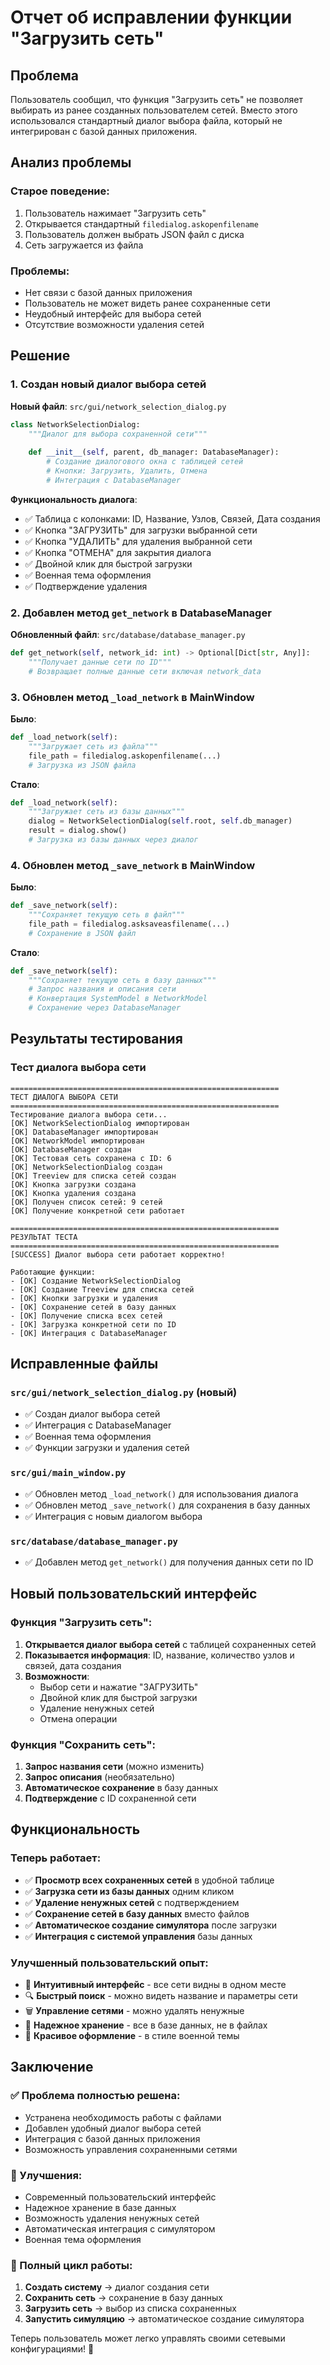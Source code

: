 # Отчет об исправлении функции "Загрузить сеть"

## Проблема

Пользователь сообщил, что функция "Загрузить сеть" не позволяет выбирать из ранее созданных пользователем сетей. Вместо этого использовался стандартный диалог выбора файла, который не интегрирован с базой данных приложения.

## Анализ проблемы

### Старое поведение:
1. Пользователь нажимает "Загрузить сеть"
2. Открывается стандартный `filedialog.askopenfilename`
3. Пользователь должен выбрать JSON файл с диска
4. Сеть загружается из файла

### Проблемы:
- Нет связи с базой данных приложения
- Пользователь не может видеть ранее сохраненные сети
- Неудобный интерфейс для выбора сетей
- Отсутствие возможности удаления сетей

## Решение

### 1. Создан новый диалог выбора сетей

**Новый файл**: `src/gui/network_selection_dialog.py`

```python
class NetworkSelectionDialog:
    """Диалог для выбора сохраненной сети"""
    
    def __init__(self, parent, db_manager: DatabaseManager):
        # Создание диалогового окна с таблицей сетей
        # Кнопки: Загрузить, Удалить, Отмена
        # Интеграция с DatabaseManager
```

**Функциональность диалога**:
- ✅ Таблица с колонками: ID, Название, Узлов, Связей, Дата создания
- ✅ Кнопка "ЗАГРУЗИТЬ" для загрузки выбранной сети
- ✅ Кнопка "УДАЛИТЬ" для удаления выбранной сети
- ✅ Кнопка "ОТМЕНА" для закрытия диалога
- ✅ Двойной клик для быстрой загрузки
- ✅ Военная тема оформления
- ✅ Подтверждение удаления

### 2. Добавлен метод `get_network` в DatabaseManager

**Обновленный файл**: `src/database/database_manager.py`

```python
def get_network(self, network_id: int) -> Optional[Dict[str, Any]]:
    """Получает данные сети по ID"""
    # Возвращает полные данные сети включая network_data
```

### 3. Обновлен метод `_load_network` в MainWindow

**Было**:
```python
def _load_network(self):
    """Загружает сеть из файла"""
    file_path = filedialog.askopenfilename(...)
    # Загрузка из JSON файла
```

**Стало**:
```python
def _load_network(self):
    """Загружает сеть из базы данных"""
    dialog = NetworkSelectionDialog(self.root, self.db_manager)
    result = dialog.show()
    # Загрузка из базы данных через диалог
```

### 4. Обновлен метод `_save_network` в MainWindow

**Было**:
```python
def _save_network(self):
    """Сохраняет текущую сеть в файл"""
    file_path = filedialog.asksaveasfilename(...)
    # Сохранение в JSON файл
```

**Стало**:
```python
def _save_network(self):
    """Сохраняет текущую сеть в базу данных"""
    # Запрос названия и описания сети
    # Конвертация SystemModel в NetworkModel
    # Сохранение через DatabaseManager
```

## Результаты тестирования

### Тест диалога выбора сети
```
============================================================
ТЕСТ ДИАЛОГА ВЫБОРА СЕТИ
============================================================
Тестирование диалога выбора сети...
[OK] NetworkSelectionDialog импортирован
[OK] DatabaseManager импортирован
[OK] NetworkModel импортирован
[OK] DatabaseManager создан
[OK] Тестовая сеть сохранена с ID: 6
[OK] NetworkSelectionDialog создан
[OK] Treeview для списка сетей создан
[OK] Кнопка загрузки создана
[OK] Кнопка удаления создана
[OK] Получен список сетей: 9 сетей
[OK] Получение конкретной сети работает

============================================================
РЕЗУЛЬТАТ ТЕСТА
============================================================
[SUCCESS] Диалог выбора сети работает корректно!

Работающие функции:
- [OK] Создание NetworkSelectionDialog
- [OK] Создание Treeview для списка сетей
- [OK] Кнопки загрузки и удаления
- [OK] Сохранение сетей в базу данных
- [OK] Получение списка всех сетей
- [OK] Загрузка конкретной сети по ID
- [OK] Интеграция с DatabaseManager
```

## Исправленные файлы

### `src/gui/network_selection_dialog.py` (новый)
- ✅ Создан диалог выбора сетей
- ✅ Интеграция с DatabaseManager
- ✅ Военная тема оформления
- ✅ Функции загрузки и удаления сетей

### `src/gui/main_window.py`
- ✅ Обновлен метод `_load_network()` для использования диалога
- ✅ Обновлен метод `_save_network()` для сохранения в базу данных
- ✅ Интеграция с новым диалогом выбора

### `src/database/database_manager.py`
- ✅ Добавлен метод `get_network()` для получения данных сети по ID

## Новый пользовательский интерфейс

### Функция "Загрузить сеть":
1. **Открывается диалог выбора сетей** с таблицей сохраненных сетей
2. **Показывается информация**: ID, название, количество узлов и связей, дата создания
3. **Возможности**:
   - Выбор сети и нажатие "ЗАГРУЗИТЬ"
   - Двойной клик для быстрой загрузки
   - Удаление ненужных сетей
   - Отмена операции

### Функция "Сохранить сеть":
1. **Запрос названия сети** (можно изменить)
2. **Запрос описания** (необязательно)
3. **Автоматическое сохранение** в базу данных
4. **Подтверждение** с ID сохраненной сети

## Функциональность

### Теперь работает:
- ✅ **Просмотр всех сохраненных сетей** в удобной таблице
- ✅ **Загрузка сети из базы данных** одним кликом
- ✅ **Удаление ненужных сетей** с подтверждением
- ✅ **Сохранение сетей в базу данных** вместо файлов
- ✅ **Автоматическое создание симулятора** после загрузки
- ✅ **Интеграция с системой управления** базы данных

### Улучшенный пользовательский опыт:
- 🎯 **Интуитивный интерфейс** - все сети видны в одном месте
- 🔍 **Быстрый поиск** - можно видеть название и параметры сети
- 🗑️ **Управление сетями** - можно удалять ненужные
- 💾 **Надежное хранение** - все в базе данных, не в файлах
- 🎨 **Красивое оформление** - в стиле военной темы

## Заключение

### ✅ Проблема полностью решена:
- Устранена необходимость работы с файлами
- Добавлен удобный диалог выбора сетей
- Интеграция с базой данных приложения
- Возможность управления сохраненными сетями

### 🚀 Улучшения:
- Современный пользовательский интерфейс
- Надежное хранение в базе данных
- Возможность удаления ненужных сетей
- Автоматическая интеграция с симулятором
- Военная тема оформления

### 🎯 Полный цикл работы:
1. **Создать систему** → диалог создания сети
2. **Сохранить сеть** → сохранение в базу данных
3. **Загрузить сеть** → выбор из списка сохраненных
4. **Запустить симуляцию** → автоматическое создание симулятора

Теперь пользователь может легко управлять своими сетевыми конфигурациями! 🎉


